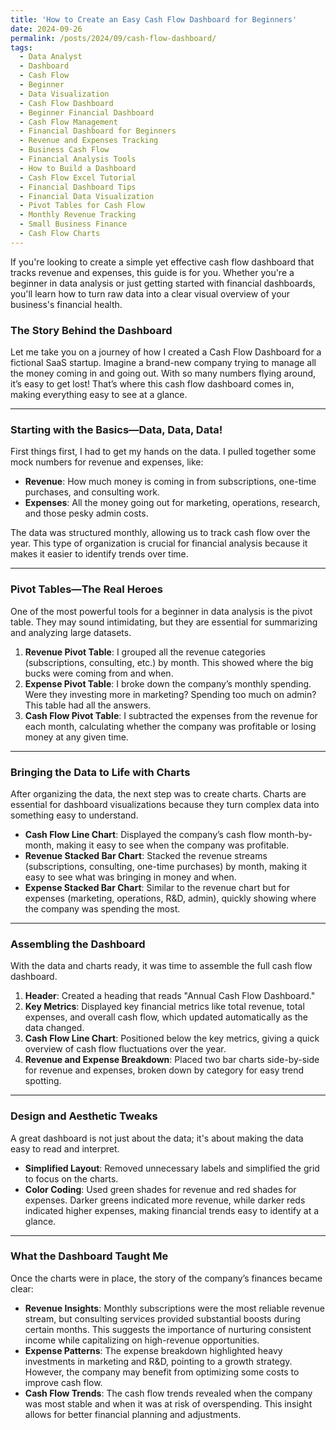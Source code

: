 ```yaml
---
title: 'How to Create an Easy Cash Flow Dashboard for Beginners'
date: 2024-09-26
permalink: /posts/2024/09/cash-flow-dashboard/
tags:
  - Data Analyst
  - Dashboard
  - Cash Flow
  - Beginner
  - Data Visualization
  - Cash Flow Dashboard
  - Beginner Financial Dashboard
  - Cash Flow Management
  - Financial Dashboard for Beginners
  - Revenue and Expenses Tracking
  - Business Cash Flow
  - Financial Analysis Tools
  - How to Build a Dashboard
  - Cash Flow Excel Tutorial
  - Financial Dashboard Tips
  - Financial Data Visualization
  - Pivot Tables for Cash Flow
  - Monthly Revenue Tracking
  - Small Business Finance
  - Cash Flow Charts
---
```


If you're looking to create a simple yet effective cash flow dashboard that tracks revenue and expenses, this guide is for you. Whether you're a beginner in data analysis or just getting started with financial dashboards, you'll learn how to turn raw data into a clear visual overview of your business's financial health.

### The Story Behind the Dashboard

Let me take you on a journey of how I created a Cash Flow Dashboard for a fictional SaaS startup. Imagine a brand-new company trying to manage all the money coming in and going out. With so many numbers flying around, it’s easy to get lost! That’s where this cash flow dashboard comes in, making everything easy to see at a glance.

---

### Starting with the Basics—Data, Data, Data!

First things first, I had to get my hands on the data. I pulled together some mock numbers for revenue and expenses, like:

- **Revenue**: How much money is coming in from subscriptions, one-time purchases, and consulting work.
- **Expenses**: All the money going out for marketing, operations, research, and those pesky admin costs.

The data was structured monthly, allowing us to track cash flow over the year. This type of organization is crucial for financial analysis because it makes it easier to identify trends over time.

---

### Pivot Tables—The Real Heroes

One of the most powerful tools for a beginner in data analysis is the pivot table. They may sound intimidating, but they are essential for summarizing and analyzing large datasets.

1. **Revenue Pivot Table**: I grouped all the revenue categories (subscriptions, consulting, etc.) by month. This showed where the big bucks were coming from and when.
2. **Expense Pivot Table**: I broke down the company’s monthly spending. Were they investing more in marketing? Spending too much on admin? This table had all the answers.
3. **Cash Flow Pivot Table**: I subtracted the expenses from the revenue for each month, calculating whether the company was profitable or losing money at any given time.

---

### Bringing the Data to Life with Charts

After organizing the data, the next step was to create charts. Charts are essential for dashboard visualizations because they turn complex data into something easy to understand.

- **Cash Flow Line Chart**: Displayed the company’s cash flow month-by-month, making it easy to see when the company was profitable.
- **Revenue Stacked Bar Chart**: Stacked the revenue streams (subscriptions, consulting, one-time purchases) by month, making it easy to see what was bringing in money and when.
- **Expense Stacked Bar Chart**: Similar to the revenue chart but for expenses (marketing, operations, R&D, admin), quickly showing where the company was spending the most.

---

### Assembling the Dashboard

With the data and charts ready, it was time to assemble the full cash flow dashboard.

1. **Header**: Created a heading that reads "Annual Cash Flow Dashboard."
2. **Key Metrics**: Displayed key financial metrics like total revenue, total expenses, and overall cash flow, which updated automatically as the data changed.
3. **Cash Flow Line Chart**: Positioned below the key metrics, giving a quick overview of cash flow fluctuations over the year.
4. **Revenue and Expense Breakdown**: Placed two bar charts side-by-side for revenue and expenses, broken down by category for easy trend spotting.

---

### Design and Aesthetic Tweaks

A great dashboard is not just about the data; it's about making the data easy to read and interpret.

- **Simplified Layout**: Removed unnecessary labels and simplified the grid to focus on the charts.
- **Color Coding**: Used green shades for revenue and red shades for expenses. Darker greens indicated more revenue, while darker reds indicated higher expenses, making financial trends easy to identify at a glance.

---

### What the Dashboard Taught Me

Once the charts were in place, the story of the company’s finances became clear:

- **Revenue Insights**: Monthly subscriptions were the most reliable revenue stream, but consulting services provided substantial boosts during certain months. This suggests the importance of nurturing consistent income while capitalizing on high-revenue opportunities.
- **Expense Patterns**: The expense breakdown highlighted heavy investments in marketing and R&D, pointing to a growth strategy. However, the company may benefit from optimizing some costs to improve cash flow.
- **Cash Flow Trends**: The cash flow trends revealed when the company was most stable and when it was at risk of overspending. This insight allows for better financial planning and adjustments.
